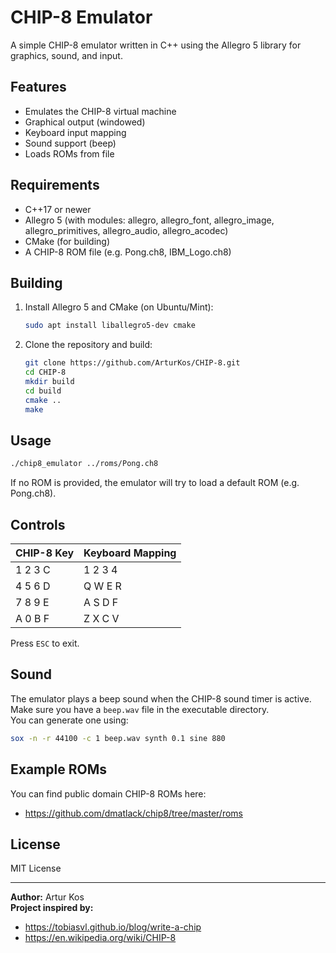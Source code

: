 # CHIP-8 Emulator

A simple CHIP-8 emulator written in C++ using the Allegro 5 library for graphics, sound, and input.

## Features

- Emulates the CHIP-8 virtual machine
- Graphical output (windowed)
- Keyboard input mapping
- Sound support (beep)
- Loads ROMs from file

## Requirements

- C++17 or newer
- Allegro 5 (with modules: allegro, allegro_font, allegro_image, allegro_primitives, allegro_audio, allegro_acodec)
- CMake (for building)
- A CHIP-8 ROM file (e.g. Pong.ch8, IBM_Logo.ch8)

## Building

1. Install Allegro 5 and CMake (on Ubuntu/Mint):

    ```bash
    sudo apt install liballegro5-dev cmake
    ```

2. Clone the repository and build:

    ```bash
    git clone https://github.com/ArturKos/CHIP-8.git
    cd CHIP-8
    mkdir build
    cd build
    cmake ..
    make
    ```

## Usage

```bash
./chip8_emulator ../roms/Pong.ch8
```
If no ROM is provided, the emulator will try to load a default ROM (e.g. Pong.ch8).

## Controls

| CHIP-8 Key | Keyboard Mapping |
|------------|------------------|
| 1 2 3 C    | 1 2 3 4          |
| 4 5 6 D    | Q W E R          |
| 7 8 9 E    | A S D F          |
| A 0 B F    | Z X C V          |

Press `ESC` to exit.

## Sound

The emulator plays a beep sound when the CHIP-8 sound timer is active.  
Make sure you have a `beep.wav` file in the executable directory.  
You can generate one using:

```bash
sox -n -r 44100 -c 1 beep.wav synth 0.1 sine 880
```

## Example ROMs

You can find public domain CHIP-8 ROMs here:
- https://github.com/dmatlack/chip8/tree/master/roms

## License

MIT License

---

**Author:** Artur Kos  
**Project inspired by:**  
- https://tobiasvl.github.io/blog/write-a-chip
- https://en.wikipedia.org/wiki/CHIP-8